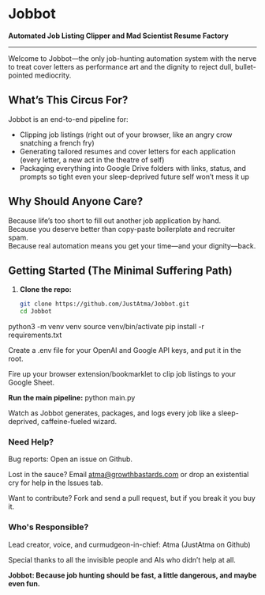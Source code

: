 # Jobbot

**Automated Job Listing Clipper and Mad Scientist Resume Factory**

---

Welcome to Jobbot—the only job-hunting automation system with the nerve to treat cover letters as performance art and the dignity to reject dull, bullet-pointed mediocrity.

## What’s This Circus For?

Jobbot is an end-to-end pipeline for:
- Clipping job listings (right out of your browser, like an angry crow snatching a french fry)
- Generating tailored resumes and cover letters for each application (every letter, a new act in the theatre of self)
- Packaging everything into Google Drive folders with links, status, and prompts so tight even your sleep-deprived future self won’t mess it up

## Why Should Anyone Care?

Because life’s too short to fill out another job application by hand.  
Because you deserve better than copy-paste boilerplate and recruiter spam.  
Because real automation means you get your time—and your dignity—back.

## Getting Started (The Minimal Suffering Path)

1. **Clone the repo:**  
   ```bash
   git clone https://github.com/JustAtma/Jobbot.git
   cd Jobbot

python3 -m venv venv
source venv/bin/activate
pip install -r requirements.txt

Create a .env file for your OpenAI and Google API keys, and put it in the root.

Fire up your browser extension/bookmarklet to clip job listings to your Google Sheet.

**Run the main pipeline:**
python main.py

Watch as Jobbot generates, packages, and logs every job like a sleep-deprived, caffeine-fueled wizard.

### Need Help?
Bug reports: Open an issue on Github.

Lost in the sauce? Email atma@growthbastards.com or drop an existential cry for help in the Issues tab.

Want to contribute? Fork and send a pull request, but if you break it you buy it.

### Who's Responsible?
Lead creator, voice, and curmudgeon-in-chief: Atma (JustAtma on Github)

Special thanks to all the invisible people and AIs who didn’t help at all.

**Jobbot: Because job hunting should be fast, a little dangerous, and maybe even fun.**
